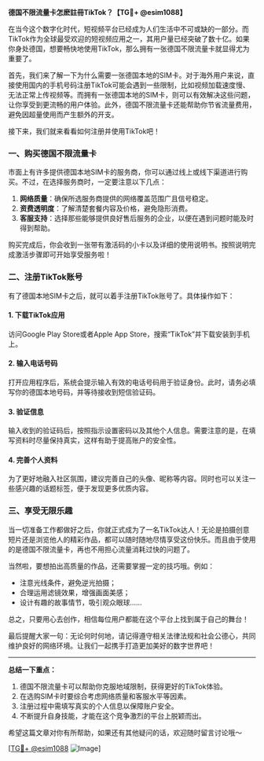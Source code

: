 **德国不限流量卡怎麽註冊TikTok？【TG💪+ @esim1088】**

在当今这个数字化时代，短视频平台已经成为人们生活中不可或缺的一部分。而TikTok作为全球最受欢迎的短视频应用之一，其用户量已经突破了数十亿。如果你身处德国，想要畅快地使用TikTok，那么拥有一张德国不限流量卡就显得尤为重要了。

首先，我们来了解一下为什么需要一张德国本地的SIM卡。对于海外用户来说，直接使用国内的手机号码注册TikTok可能会遇到一些限制，比如视频加载速度慢、无法正常上传视频等。而拥有一张德国本地的SIM卡，则可以有效解决这些问题，让你享受到更流畅的用户体验。此外，德国不限流量卡还能帮助你节省流量费用，避免因超量使用而产生额外的开支。

接下来，我们就来看看如何注册并使用TikTok吧！

### 一、购买德国不限流量卡

市面上有许多提供德国本地SIM卡的服务商，你可以通过线上或线下渠道进行购买。不过，在选择服务商时，一定要注意以下几点：

1. **网络质量**：确保所选服务商提供的网络覆盖范围广且信号稳定。
2. **资费透明度**：了解清楚套餐内容及价格，避免隐形消费。
3. **客服支持**：选择那些能够提供良好售后服务的企业，以便在遇到问题时能及时得到帮助。

购买完成后，你会收到一张带有激活码的小卡以及详细的使用说明书。按照说明完成激活步骤即可开始享受服务啦！

### 二、注册TikTok账号

有了德国本地SIM卡之后，就可以着手注册TikTok账号了。具体操作如下：

#### 1. 下载TikTok应用
访问Google Play Store或者Apple App Store，搜索“TikTok”并下载安装到手机上。

#### 2. 输入电话号码
打开应用程序后，系统会提示输入有效的电话号码用于验证身份。此时，请务必填写你的德国本地号码，并等待接收到短信验证码。

#### 3. 验证信息
输入收到的验证码后，按照指示设置密码以及其他个人信息。需要注意的是，在填写资料时尽量保持真实，这样有助于提高账户的安全性。

#### 4. 完善个人资料
为了更好地融入社区氛围，建议完善自己的头像、昵称等内容。同时也可以关注一些感兴趣的话题标签，便于发现更多优质内容。

### 三、享受无限乐趣

当一切准备工作都做好之后，你就正式成为了一名TikTok达人！无论是拍摄创意短片还是浏览他人的精彩作品，都可以随时随地尽情享受这份快乐。而且由于使用的是德国不限流量卡，再也不用担心流量消耗过快的问题了。

当然啦，要想拍出高质量的作品，还需要掌握一定的技巧哦。例如：
- 注意光线条件，避免逆光拍摄；
- 合理运用滤镜效果，增强画面美感；
- 设计有趣的故事情节，吸引观众眼球……

总之，只要用心去创作，相信每位用户都能在这个平台上找到属于自己的舞台！

最后提醒大家一句：无论何时何地，请记得遵守相关法律法规和社会公德心，共同维护良好的网络环境。让我们一起携手打造更加美好的数字世界吧！

---

**总结一下重点：**
1. 德国不限流量卡可以帮助你克服地域限制，获得更好的TikTok体验。
2. 在选购SIM卡时要综合考虑网络质量和客服水平等因素。
3. 注册过程中需填写真实的个人信息以保障账户安全。
4. 不断提升自身技能，才能在这个竞争激烈的平台上脱颖而出。

希望这篇文章对你有所帮助，如果还有其他疑问的话，欢迎随时留言讨论哦～ 

[[TG💪+ @esim1088](https://t.me/s/esim1088) ![Image](https://i.postimg.cc/4NQfJmqS/Snipaste-2025-05-13-00-14-12.png)]
